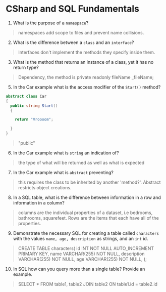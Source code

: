 # CSharp and SQL Fundamentals
01. What is the purpose of a `namespace`?

  > namespaces add scope to files and prevent name collisions.

02. What is the difference between a `class` and an `interface`?

  > Interfaces don't implement the methods they specify inside them.

03. What is the method that returns an instance of a class, yet it has no return type?

  > Dependency, the method is 
  private readonly fileName _fileName;

05. In the Car example what is the access modifier of the `Start()` method?

  ```c#
  abstract class Car
  {
    public string Start()
    {

      return "Vroooom";

    }
  }
  ```

  > "public"

06. In the Car example what is `string` an indication of?

  > the type of what will be returned as well as what is expected

07. In the Car example what is `abstract` preventing?

  > this requires the class to be inherited by another 'method?'. Abstract restricts object creations.

08. In a SQL table, what is the difference between information in a row and information in a column?

  > columns are the individual properties of a dataset, i.e bedrooms, bathrooms, squarefeet. Rows are the items that each have all of the properties.

09. Demonstrate the necessary SQL for creating a table called `characters` with the values `name, age, description` as strings, and an `int` id.

  > CREATE TABLE characters(
    id INT NOT NULL AUTO_INCREMENT PRIMARY KEY,
    name VARCHAR(255) NOT NULL,
    description VARCHAR(255) NOT NULL,
    age VARCHAR(255) NOT NULL,
  );

10. In SQL how can you query more than a single table? Provide an example.

  > SELECT * FROM table1, table2
  > JOIN table2 ON table1.id = table2.id
